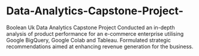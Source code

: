 # Data-Analytics-Capstone-Project-
Boolean Uk Data Analytics Capstone Project
Conducted an in-depth analysis of product performance for an e-commerce enterprise utilising Google BigQuery, Google Colab and Tableau. Formulated strategic recommendations aimed at enhancing revenue generation for the business.
